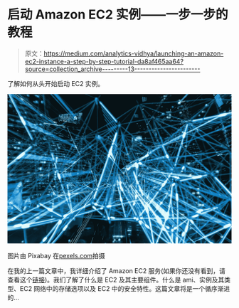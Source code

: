 # 启动 Amazon EC2 实例——一步一步的教程

> 原文：<https://medium.com/analytics-vidhya/launching-an-amazon-ec2-instance-a-step-by-step-tutorial-da8af465aa64?source=collection_archive---------13----------------------->

了解如何从头开始启动 EC2 实例。

![](img/b2e1872b610e1489863213926063a78e.png)

图片由 Pixabay 在[pexels.com](https://www.pexels.com/photo/abstract-art-blur-bright-373543/)拍摄

在我的上一篇文章中，我详细介绍了 Amazon EC2 服务(如果你还没有看到，请查看这个[链接](/@furqan.butt/amazon-ec2-for-dummies-virtual-servers-on-the-cloud-205ceeb11cd4))。我们了解了什么是 EC2 及其主要组件。什么是 ami、实例及其类型、EC2 网络中的存储选项以及 EC2 中的安全特性。这篇文章将是一个循序渐进的…